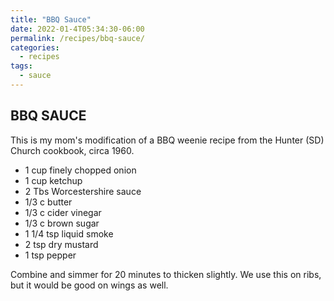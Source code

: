 ```yaml
---
title: "BBQ Sauce"
date: 2022-01-4T05:34:30-06:00
permalink: /recipes/bbq-sauce/
categories:
  - recipes
tags:
  - sauce
---
```

## BBQ SAUCE
This is my mom's modification of a BBQ weenie recipe from the Hunter (SD) Church cookbook, circa 1960.

- 1 cup finely chopped onion
- 1 cup ketchup
- 2 Tbs Worcestershire sauce
- 1/3 c butter
- 1/3 c cider vinegar
- 1/3 c brown sugar
- 1 1/4 tsp liquid smoke
- 2 tsp dry mustard
- 1 tsp pepper

Combine and simmer for 20 minutes to thicken slightly. We use this on ribs,  
but it would be good on wings as well.
